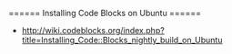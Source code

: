====== Installing Code Blocks on Ubuntu ======

* http://wiki.codeblocks.org/index.php?title=Installing_Code::Blocks_nightly_build_on_Ubuntu